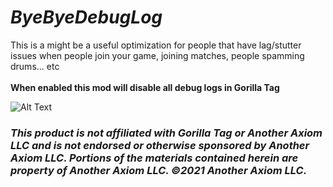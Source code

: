 # *ByeByeDebugLog*

This is a might be a useful optimization for people that have lag/stutter issues when people join your game, joining matches, people spamming drums... etc <br /> <br /> __When enabled this mod will disable all debug logs in Gorilla Tag__

![Alt Text](https://cdn.discordapp.com/attachments/797765450678140948/975030634575704074/Gorilla_Tag_fWo2SnmpLs.png)

### *This product is not affiliated with Gorilla Tag or Another Axiom LLC and is not endorsed or otherwise sponsored by Another Axiom LLC. Portions of the materials contained herein are property of Another Axiom LLC. ©2021 Another Axiom LLC.*
